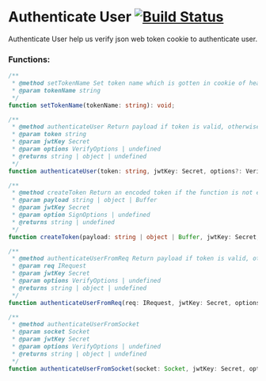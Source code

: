 # Authenticate User [![Build Status](https://github.com/Links2004/arduinoWebSockets/workflows/CI/badge.svg?branch=master)](https://github.com/nqnghia285/authenticate-user.git)

Authenticate User help us verify json web token cookie to authenticate user.

### Functions:

```typescript
/**
 * @method setTokenName Set token name which is gotten in cookie of header in request
 * @param tokenName string
 */
function setTokenName(tokenName: string): void;
```

```typescript
/**
 * @method authenticateUser Return payload if token is valid, otherwise return undefined
 * @param token string
 * @param jwtKey Secret
 * @param options VerifyOptions | undefined
 * @returns string | object | undefined
 */
function authenticateUser(token: string, jwtKey: Secret, options?: VerifyOptions | undefined): string | object | undefined;
```

```typescript
/**
 * @method createToken Return an encoded token if the function is not error, otherwise return undefined
 * @param payload string | object | Buffer
 * @param jwtKey Secret
 * @param option SignOptions | undefined
 * @returns string | undefined
 */
function createToken(payload: string | object | Buffer, jwtKey: Secret, options?: SignOptions | undefined): string | undefined;
```

```typescript
/**
 * @method authenticateUserFromReq Return payload if token is valid, otherwise return undefined
 * @param req IRequest
 * @param jwtKey Secret
 * @param options VerifyOptions | undefined
 * @returns string | object | undefined
 */
function authenticateUserFromReq(req: IRequest, jwtKey: Secret, options?: VerifyOptions | undefined): string | object | undefined;
```

```typescript
/**
 * @method authenticateUserFromSocket
 * @param socket Socket
 * @param jwtKey Secret
 * @param options VerifyOptions | undefined
 * @returns string | object | undefined
 */
function authenticateUserFromSocket(socket: Socket, jwtKey: Secret, options?: VerifyOptions | undefined): string | object | undefined;
```
